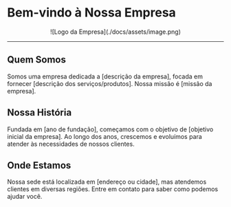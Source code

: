 # Bem-vindo à Nossa Empresa

<div align="center">
  ![Logo da Empresa](./docs/assets/image.png)
</div>

---

## Quem Somos
Somos uma empresa dedicada a [descrição da empresa], focada em fornecer [descrição dos serviços/produtos]. Nossa missão é [missão da empresa].

## Nossa História
Fundada em [ano de fundação], começamos com o objetivo de [objetivo inicial da empresa]. Ao longo dos anos, crescemos e evoluímos para atender às necessidades de nossos clientes.

## Onde Estamos
Nossa sede está localizada em [endereço ou cidade], mas atendemos clientes em diversas regiões. Entre em contato para saber como podemos ajudar você.
